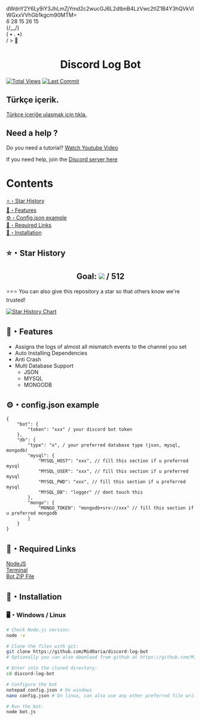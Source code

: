 dWdnY2Y6Ly9iY3JhLmZjYmd2c2wucGJ6L2dlbnB4LzVwc2tIZ1B4Y3hQVkVlWGxxVVhGb1kgcm90MTM= </br>
6 28 15 26 15<br> {/\_\_/}</br>( • . •)</br>/ > 🤍

<h1 align="center">Discord Log Bot</h1>

<p align="center">

[![Total Views](https://hits.sh/github.com/Mid0aria/discord-log-bot.svg?view=today-total&label=Repo%20Today/Total%20Views&color=770ca1&labelColor=007ec6)](https://github.com/Mid0aria/discord-log-bot)
[![Last Commit](https://img.shields.io/github/last-commit/mid0aria/discord-log-bot)](https://github.com/Mid0aria/discord-log-bot)

## Türkçe içerik.
[Türkçe içeriğe ulaşmak için tıkla.](https://github.com/TexaPY/discord-log-bot/blob/main/benioku.md)

## Need a help ?

Do you need a tutorial? [Watch Youtube Video](https://www.youtube.com/watch?v=QYC9apZHG5o)

If you need help, join the [Discord server here](https://discord.gg/WzYXVbXt6C)

</p>

# Contents

[⭐・Star History](#star-history)<br>
[👑・Features](#features)<br>
[⚙・Config.json example](#configjson-example)<br>
[🔗・Required Links](#required-links)<br>
[🎈・Installation](#Installation)<br>

## ⭐・Star History

<h2 align="center">Goal: <a href="https://github.com/Mid0aria/discord-log-bot/stargazers"><img src="https://img.shields.io/github/stars/Mid0aria/discord-log-bot" /></a> / 512</h2>
⭐⭐⭐ You can also give this repository a star so that others know we're trusted!<br>

[![Star History Chart](https://api.star-history.com/svg?repos=Mid0aria/discord-log-bot&type=Date)](https://star-history.com/#Mid0aria/discord-log-bot&Date)

## 👑・Features

-   Assigns the logs of almost all mismatch events to the channel you set
-   Auto Installing Dependencies
-   Anti Crash
-   Multi Database Support
    -   JSON
    -   MYSQL
    -   MONGODB

## ⚙・config.json example

```
{
    "bot": {
        "token": "xxx" / your discord bot token
    },
    "db": {
        "type": "x", / your preferred database type (json, mysql, mongodb)
        "mysql": {
            "MYSQL_HOST": "xxx", // fill this section if u preferred mysql
            "MYSQL_USER": "xxx", // fill this section if u preferred mysql
            "MYSQL_PWD": "xxx", // fill this section if u preferred mysql
            "MYSQL_DB": "logger" // dont touch this
        },
        "mongo": {
            "MONGO_TOKEN": "mongodb+srv://xxx" // fill this section if u preferred mongodb
        }
    }
}

```

## 🔗・Required Links

[NodeJS](https://nodejs.org/en/)<br>
[Terminal](https://apps.microsoft.com/detail/9n0dx20hk701)<br>
[Bot ZIP File](https://github.com/Mid0aria/discord-log-bot/archive/refs/heads/main.zip)

## 🎈・Installation

### 🖥️・Windows / Linux

```bash
# Check Node.js version:
node -v

# Clone the files with git:
git clone https://github.com/Mid0aria/discord-log-bot
# Optionally you can also download from github at https://github.com/Mid0aria/discord-log-bot/archive/refs/heads/main.zip

# Enter into the cloned directory:
cd discord-log-bot

# Configure the bot
notepad config.json # On windows
nano config.json # On linux, can also use any other preferred file writing software

# Run the bot:
node bot.js
```
